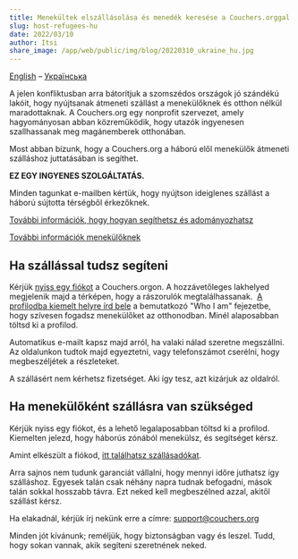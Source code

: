 ```yaml
---
title: Menekültek elszállásolása és menedék keresése a Couchers.orggal
slug: host-refugees-hu
date: 2022/03/10
author: Itsi
share_image: /app/web/public/img/blog/20220310_ukraine_hu.jpg
---
```


[English](/blog/2022/03/10/hosting-refugees-and-finding-shelter-with-couchers-org-en) – [Українська](/blog/2022/03/10/hosting-refugees-and-finding-shelter-with-couchers-org-uk)

A jelen konfliktusban arra bátorítjuk a szomszédos országok jó szándékú lakóit, hogy nyújtsanak átmeneti szállást a menekülőknek és otthon nélkül maradottaknak. A Couchers.org egy nonprofit szervezet, amely hagyományosan abban közreműködik, hogy utazók ingyenesen szallhassanak meg magánemberek otthonában.

Most abban bízunk, hogy a Couchers.org a háború elől menekülők átmeneti szálláshoz juttatásában is segíthet.

**EZ EGY INGYENES SZOLGÁLTATÁS.**

Minden tagunkat e-mailben kértük, hogy nyújtson ideiglenes szállást a háború sújtotta térségből érkezőknek.

[További információk, hogy hogyan segíthetsz és adományozhatsz](https://how-to-help-ukraine-now.super.site/refuge-for-ukrainians)

[További információk menekülőknek](https://docs.google.com/document/u/1/d/1OlZIz-72A2xI2uUOFE07L5ObQGP4JDcXZ2vdIs2P9BQ/mobilebasic)

## Ha szállással tudsz segíteni

Kérjük [nyiss egy fiókot](https://couchers.org/signup) a Couchers.orgon. A hozzávetőleges lakhelyed megjelenik majd a térképen, hogy a rászorulók megtalálhassanak.  [A profilodba kiemelt helyre írd bele](https://couchers.org/profile/edit) a bemutatkozó "Who I am" fejezetbe, hogy szívesen fogadsz menekülőket az otthonodban. Minél alaposabban töltsd ki a profilod.

Automatikus e-mailt kapsz majd arról, ha valaki nálad szeretne megszállni. Az oldalunkon tudtok majd egyeztetni, vagy telefonszámot cserélni, hogy megbeszéljétek a részleteket.

A szállásért nem kérhetsz fizetséget. Aki így tesz, azt kizárjuk az oldalról.

## Ha menekülőként szállásra van szükséged

Kérjük nyiss egy fiókot, és a lehető legalaposabban töltsd ki a profilod. Kiemelten jelezd, hogy háborús zónából menekülsz, és segítséget kérsz.

Amint elkészült a fiókod, [itt találhatsz szállásadókat](https://couchers.org/search).

Arra sajnos nem tudunk garanciát vállalni, hogy mennyi időre juthatsz így szálláshoz. Egyesek talán csak néhány napra tudnak befogadni, mások talán sokkal hosszabb távra. Ezt neked kell megbeszélned azzal, akitől szállást kérsz.

Ha elakadnál, kérjük írj nekünk erre a címre: [support@couchers.org](mailto:support@couchers.org)

Minden jót kívánunk; reméljük, hogy biztonságban vagy és leszel. Tudd, hogy sokan vannak, akik segíteni szeretnének neked.

